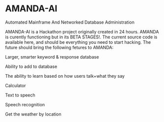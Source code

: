 # AMANDA-AI
Automated Mainframe And Networked Database Administration

AMANDA-AI is a Hackathon project originally created in 24 hours.
AMANDA is curently functioning but in its BETA STAGES!.
The current source code is available here, and should be everything you need to start hacking.
The future should bring the following fetures to AMANDA:

Larger, smarter keyword & response database

Ability to add to database

The ability to learn based on how users talk+what they say

Calculator

Text to speech

Speech recognition

Get the weather by location
